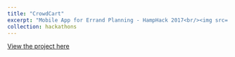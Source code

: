 ```yaml
---
title: "CrowdCart"
excerpt: "Mobile App for Errand Planning - HampHack 2017<br/><img src='/images/crowdcart.png'>"
collection: hackathons
---
```


[View the project here](https://devpost.com/software/hamphackathon)

